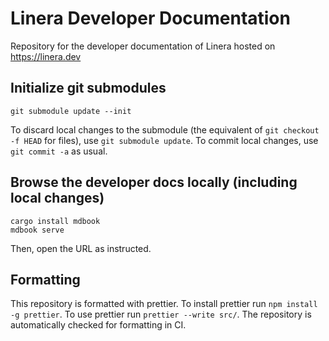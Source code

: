 # Linera Developer Documentation

Repository for the developer documentation of Linera hosted on https://linera.dev

## Initialize git submodules

```
git submodule update --init
```

To discard local changes to the submodule (the equivalent of `git checkout -f HEAD` for
files), use `git submodule update`. To commit local changes, use `git commit -a` as usual.

## Browse the developer docs locally (including local changes)

```
cargo install mdbook
mdbook serve
```
Then, open the URL as instructed.

## Formatting

This repository is formatted with prettier. To install prettier run `npm install -g
prettier`. To use prettier run `prettier --write src/`. The repository is automatically
checked for formatting in CI.

